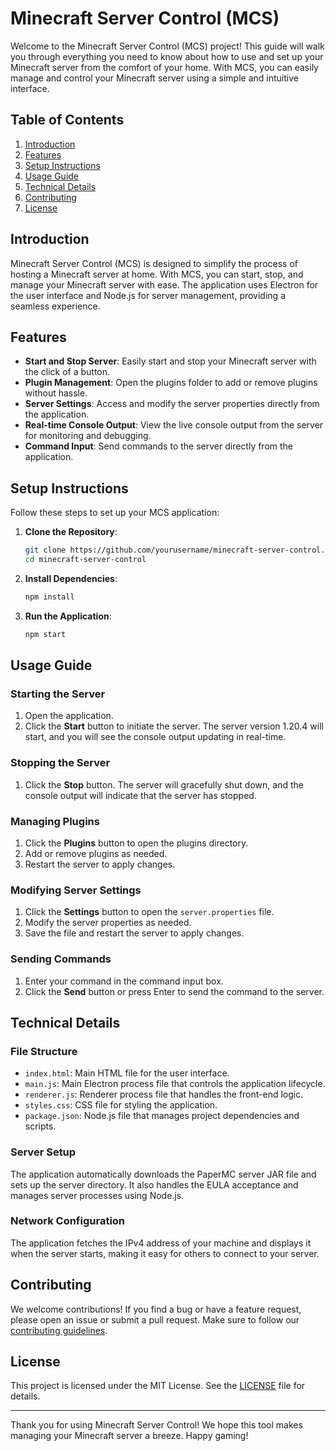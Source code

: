 # Minecraft Server Control (MCS)

Welcome to the Minecraft Server Control (MCS) project! This guide will walk you through everything you need to know about how to use and set up your Minecraft server from the comfort of your home. With MCS, you can easily manage and control your Minecraft server using a simple and intuitive interface.

## Table of Contents

1. [Introduction](#introduction)
2. [Features](#features)
3. [Setup Instructions](#setup-instructions)
4. [Usage Guide](#usage-guide)
5. [Technical Details](#technical-details)
6. [Contributing](#contributing)
7. [License](#license)

## Introduction

Minecraft Server Control (MCS) is designed to simplify the process of hosting a Minecraft server at home. With MCS, you can start, stop, and manage your Minecraft server with ease. The application uses Electron for the user interface and Node.js for server management, providing a seamless experience.

## Features

- **Start and Stop Server**: Easily start and stop your Minecraft server with the click of a button.
- **Plugin Management**: Open the plugins folder to add or remove plugins without hassle.
- **Server Settings**: Access and modify the server properties directly from the application.
- **Real-time Console Output**: View the live console output from the server for monitoring and debugging.
- **Command Input**: Send commands to the server directly from the application.

## Setup Instructions

Follow these steps to set up your MCS application:

1. **Clone the Repository**:
   ```bash
   git clone https://github.com/yourusername/minecraft-server-control.git
   cd minecraft-server-control

2. **Install Dependencies**:
   ```bash
   npm install

3. **Run the Application**:
   ```bash
   npm start

## Usage Guide

### Starting the Server

1. Open the application.
2. Click the **Start** button to initiate the server. The server version 1.20.4 will start, and you will see the console output updating in real-time.

### Stopping the Server

1. Click the **Stop** button. The server will gracefully shut down, and the console output will indicate that the server has stopped.

### Managing Plugins

1. Click the **Plugins** button to open the plugins directory.
2. Add or remove plugins as needed.
3. Restart the server to apply changes.

### Modifying Server Settings

1. Click the **Settings** button to open the `server.properties` file.
2. Modify the server properties as needed.
3. Save the file and restart the server to apply changes.

### Sending Commands

1. Enter your command in the command input box.
2. Click the **Send** button or press Enter to send the command to the server.

## Technical Details

### File Structure

- `index.html`: Main HTML file for the user interface.
- `main.js`: Main Electron process file that controls the application lifecycle.
- `renderer.js`: Renderer process file that handles the front-end logic.
- `styles.css`: CSS file for styling the application.
- `package.json`: Node.js file that manages project dependencies and scripts.

### Server Setup

The application automatically downloads the PaperMC server JAR file and sets up the server directory. It also handles the EULA acceptance and manages server processes using Node.js.

### Network Configuration

The application fetches the IPv4 address of your machine and displays it when the server starts, making it easy for others to connect to your server.

## Contributing

We welcome contributions! If you find a bug or have a feature request, please open an issue or submit a pull request. Make sure to follow our [contributing guidelines](CONTRIBUTING.md).

## License

This project is licensed under the MIT License. See the [LICENSE](LICENSE) file for details.

---

Thank you for using Minecraft Server Control! We hope this tool makes managing your Minecraft server a breeze. Happy gaming!
